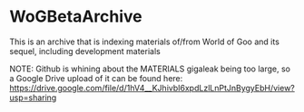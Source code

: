 # WoGBetaArchive
This is an archive that is indexing materials of/from World of Goo and its sequel, including development materials

NOTE: Github is whining about the MATERIALS gigaleak being too large, so a Google Drive upload of it can be found here: https://drive.google.com/file/d/1hV4__KJhivbI6xpdLzlLnPtJnBygyEbH/view?usp=sharing
